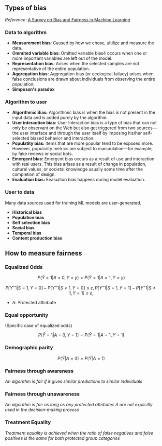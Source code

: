 ## Types of bias

*Reference:* [A Survey on Bias and Fairness in Machine Learning](https://arxiv.org/pdf/1908.09635.pdf)

### Data to algorithm

- **Measurement bias**: Caused by how we chose, ultilize and measure the data.
- **Ommited variable bias:** Omitted variable bias4 occurs when one or more important variables are left out of the model.
- **Representation bias**: Arises when the selected samples are not representative of the entire population.
- **Aggregation bias:** Aggregation bias (or ecological fallacy) arises when false conclusions are drawn about individuals from observing the entire population.
- **Simposon's paradox**

### Algorithm to user

- **Algorithmic Bias:** Algorithmic bias is when the bias is not present in the input data and is added purely by the algorithm.
- **User interaction bias:** User Interaction bias is a type of bias that can not only be observant on the Web but also get triggered from two sources—the user interface and through the user itself by imposing his/her self-selected biased behavior and interaction.
- **Populatity bias:** Items that are more popular tend to be exposed more. However, popularity metrics are subject to manipulation—for example, by fake reviews or social bots.
- **Emergent bias:** Emergent bias occurs as a result of use and interaction with real users. This bias arises as a result of change in population, cultural values, or societal knowledge usually some time after the completion of design.
- **Evaluation bias:** Evaluation bias happens during model evaluation.

### User to data

Many data sources used for training ML models are user-generated.

- **Historical bias**
- **Population bias**
- **Self selection bias**
- **Social bias**
- **Temporal bias**
- **Content production bias**

## How to measure fairness

### Equalized Odds

$$
P(\hat{Y}=1|A=0,Y=y) = P(\hat{Y}=1|A=1,Y=y)
$$

$$
P[Y^=1|S=1,Y=0]−P[Y^=1|S≠1,Y=0]≤ε,
P[Y^=1|S=1,Y=1]−P[Y^=1|S≠1,Y=1]≤ε,
$$

- $A$: Protected attiribute

### Equal opportunity

(Specific case of equalized odds)

$$
P(\hat{Y}=1|A=0,Y=1) = P(\hat{Y}=1|A=1,Y=1)
$$

### Demographic parity

$$
P(\hat{Y}|A=0) = P(\hat{Y}|A=1)
$$

### Fairness through awareness

*An algorithm is fair if it gives similar predictions to similar individuals*

### Fairness through unawareness

*An algorithm is fair as long as any protected attributes A are not explicitly used in the decision-making process*

### Treatment Equality

*Treatment equality is achieved when the ratio of false negatives and false positives is the same for both protected group categories*
